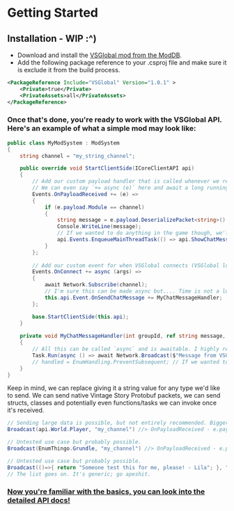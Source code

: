 # Getting Started

## Installation - WIP :^)

- Download and install the [VSGlobal mod from the ModDB](https://mods.vintagestory.at/vsglobal).
- Add the following package reference to your .csproj file and make sure it is exclude it from the build process.

```xml
<PackageReference Include="VSGlobal" Version="1.0.1" >
    <Private>true</Private>
    <PrivateAssets>all</PrivateAssets>
</PackageReference>
```

### Once that's done, you're ready to work with the VSGlobal API. Here's an example of what a simple mod may look like:

```csharp
public class MyModSystem : ModSystem
{   
    string channel = "my_string_channel";

    public override void StartClientSide(ICoreClientAPI api)
    {
        // Add our custom payload handler that is called whenever we receive a packet.
        // We can even say `+= async (e)` here and await a long running task.
        Events.OnPayloadReceived += (e) =>
        {
            if (e.payload.Module == channel)
            {
                string message = e.payload.DeserializePacket<string>() ?? "VSG: Couldn't parse message!";
                Console.WriteLine(message);
                // If we wanted to do anything in the game though, we'll need to be on the main thread!
                api.Events.EnqueueMainThreadTask(() => api.ShowChatMessage($"Received a payload: {message}"), "MTT_MyModPayloadReceived");
            }
        };
        
        // Add our custom event for when VSGlobal connects (VSGlobal loads at level 0)
        Events.OnConnect += async (args) => 
        {
            await Network.Subscribe(channel);
            // I'm sure this can be made async but.... Time is not a luxury I have.
            this.api.Event.OnSendChatMessage += MyChatMessageHandler;
        };

        base.StartClientSide(this.api);
    }
    
    private void MyChatMessageHandler(int groupId, ref string message, ref EnumHandling handled)
    {
        // All this can be called `async` and is awaitable. I highly recommend you do this to enhance performance.
        Task.Run(async () => await Network.Broadcast($"Message from VSGlobal's server! - {threadedMessage}", channel));
        // handled = EnumHandling.PreventSubsequent; // If we wanted to brick all native functionality and just test, this would be the way to do it.
    }
}
```

Keep in mind, we can replace giving it a string value for any type we'd like to send. We can send native Vintage Story Protobuf packets, we can send structs, classes and potentially even functions/tasks we can invoke once it's received.

```csharp
// Sending large data is possible, but not entirely recommended. Bigger packets, bigger cost. Keep it simple if possible.
Broadcast(api.World.Player, "my_channel") //> OnPayloadReceived - e.payload.DeserializePacket<IPlayer>() == Their player.

// Untested use case but probably possible.
Broadcast(EnumThingo.Grundle, "my_channel") //> OnPayloadReceived - e.payload.DeserializePacket<EnumThingo>() == EnumThingo.Grundle

// Untested use case but probably possible.
Broadcast(()=>{ return "Someone test this for me, please! - Lila"; }, "my_channel"); //> OnPayloadReceived - e.payload.DeserializePacket<??????>().Invoke();
// The list goes on. It's generic; go apeshit.
```

### [Now you're familiar with the basics, you can look into the detailed API docs!](../api/VsGlobal.html)